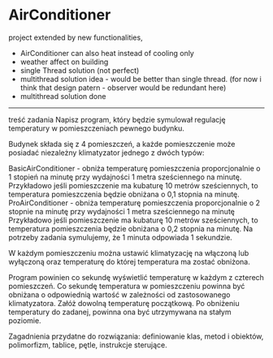 # AirConditioner
project extended by new functionalities,
- AirConditioner can also heat instead of cooling only
- weather affect on building 
- single Thread solution (not perfect)
- multithread solution idea - would be better than single thread.
(for now i think that design patern - observer would be redundant here)
- multithread solution done


----------------------------------------------------------------------------------------------------
treść zadania
Napisz program, który będzie symulował regulację temperatury w pomieszczeniach pewnego budynku.

Budynek składa się z 4 pomieszczeń, a każde pomieszczenie może posiadać niezależny klimatyzator jednego z dwóch typów:

BasicAirConditioner - obniża temperaturę pomieszczenia proporcjonalnie o 1 stopień na minutę przy wydajności 1 metra sześciennego na minutę. 
Przykładowo jeśli pomieszczenie ma kubaturę 10 metrów sześciennych, to temperatura pomieszczenia będzie obniżana o 0,1 stopnia na minutę.
ProAirConditioner - obniża temperaturę pomieszczenia proporcjonalnie o 2 stopnie na minutę przy wydajności 1 metra sześciennego na minutę  
Przykładowo jeśli pomieszczenie ma kubaturę 10 metrów sześciennych, to temperatura pomieszczenia będzie obniżana o 0,2 stopnia na minutę.
Na potrzeby zadania symulujemy, że 1 minuta odpowiada 1 sekundzie.

W każdym pomieszczeniu można ustawić klimatyzację na włączoną lub wyłączoną oraz temperaturę do której temperatura ma zostać obniżona.

Program powinien co sekundę wyświetlić temperaturę w każdym z czterech pomieszczeń. Co sekundę temperatura w pomieszczeniu powinna być obniżana 
o odpowiednią wartość w zależności od zastosowanego klimatyzatora. Załóż dowolną temperaturę początkową. Po obniżeniu temperatury do zadanej, 
powinna ona być utrzymywana na stałym poziomie.

Zagadnienia przydatne do rozwiązania: definiowanie klas, metod i obiektów, polimorfizm, tablice, pętle, instrukcje sterujące.
